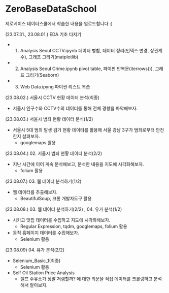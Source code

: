 # ZeroBaseDataSchool
제로베이스 데이터스쿨에서 학습한 내용을 업로드합니다 :)

(23.07.31., 23.08.01.) EDA 기초 다지기
- 01. Analysis Seoul CCTV.ipynb  데이터 병합, 데이터 정리(인덱스 변경, 상관계수), 그래프 그리기(matplotlib)
- 02. Analysis Seoul Crime.ipynb  pivot table, 파이썬 반복문(iterrows()), 그래프 그리기(Seaborn)
- 03. Web Data.ipyng  파이썬 리스트 복습

(23.08.02.) 서울시 CCTV 현황 데이터 분석(최종)
- 서울시 인구수와 CCTV수의 데이터를 통해 전체 경향을 파악해보자.

(23.08.03.) 서울시 범죄 현황 데이터 분석(1/2)
- 서울시 5대 범죄 발생 검거 현황 데이터를 활용해 서울 강남 3구가 범죄로부터 안전한지 살펴보자.
  - googlemaps 활용
    
(23.08.04.) 02. 서울시 범죄 현황 데이터 분석(2/2)
- 지난 시간에 이어 계속 분석해보고, 분석한 내용을 지도에 시각화해보자.
  - folium 활용

(23.08.07.) 03. 웹 데이터 분석하기(1/2)
- 웹 데이터를 추출해보자.
  - BeautifulSoup, 크롬 개발자도구 활용

(23.08.08.) 03. 웹 데이터 분석하기(2/2) , 04. 유가 분석(1/2)
- 시카고 맛집 데이터를 수집하고 지도에 시각화해보자.
  - Regular Expression, tqdm, googlemaps, folium 활용
- 동적 홈페이지 데이터를 수집해보자.
    - Selenium 활용

(23.08.09) 04. 유가 분석(2/2)
- Selenium_Basic_1(최종)
  - Selenium 활용
- Self Oil Station Price Analysis
  - 셀프 주유소가 정말 저렴할까? 에 대한 의문을 직접 데이터를 크롤링하고 분석해서 알아보자.      
